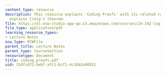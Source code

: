 ```yaml
---
content_type: resource
description: This resource explains 'Coding Proofs' with its related rules. It also
  explains Craig's theorem.
file: https://ol-ocw-studio-app-qa.s3.amazonaws.com/courses/24-242-logic-ii-spring-2004/31dfcdf2bebfafc1bcf14c16b2a90552_coding_proofs.pdf
file_type: application/pdf
learning_resource_types:
- Lecture Notes
ocw_type: OCWFile
parent_title: Lecture Notes
parent_type: CourseSection
resourcetype: Document
title: coding_proofs.pdf
uid: 31dfcdf2-bebf-afc1-bcf1-4c16b2a90552
---
```

